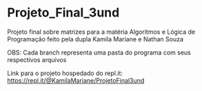 # Projeto_Final_3und
Projeto final sobre matrizes para a matéria Algoritmos e Lógica de Programação feito pela dupla Kamila Mariane e Nathan Souza

OBS: Cada branch representa uma pasta do programa com seus respectivos arquivos

Link para o projeto hospedado do repl.it: https://repl.it/@KamilaMariane/ProjetoFinal3und
